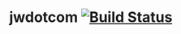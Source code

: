 # jwdotcom [![Build Status](https://travis-ci.org/w1nston/jwdotcom.svg?branch=master)](https://travis-ci.org/w1nston/jwdotcom)
